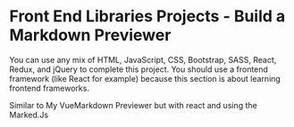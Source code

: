 # Front End Libraries Projects - Build a Markdown Previewer

You can use any mix of HTML, JavaScript, CSS, Bootstrap, SASS, React, Redux, and jQuery to complete this project. You should use a frontend framework (like React for example) because this section is about learning frontend frameworks.  
  
Similar to My VueMarkdown Previewer but with react and using the Marked.Js